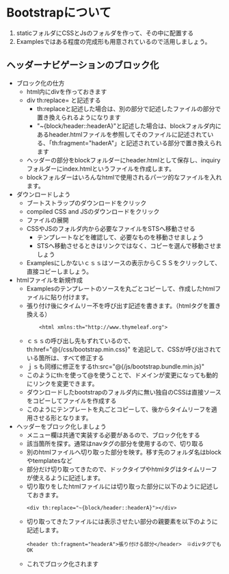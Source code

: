 # Bootstrapについて

1. staticフォルダにCSSとJsのフォルダを作って、その中に配置する
1. Examplesではある程度の完成形も用意されているので活用しましょう。

## ヘッダーナビゲーションのブロック化
* ブロック化の仕方
    * html内にdivを作っておきます
    * div th:replace= と記述する
        * th:replaceと記述した場合は、別の部分で記述したファイルの部分で置き換えられるようになります
        * "~{block/header::headerA}"と記述した場合は、blockフォルダ内にあるheader.htmlファイルを参照してそのファイルに記述されている、「th:fragment="haderA"」と記述されている部分で置き換えられます
    * ヘッダーの部分をblockフォルダーにheader.htmlとして保存し、inquiryフォルダーにindex.htmlというファイルを作成します。
    * blockフォルダーはいろんなhtmlで使用されるパーツ的なファイルを入れます。
* ダウンロードしよう
    * ブートストラップのダウンロードをクリック
    * compiled CSS and JSのダウンロードをクリック
    * ファイルの展開
    * CSSやJSのフォルダ内から必要なファイルをSTSへ移動させる
        * テンプレートなどを確認して、必要なものを移動させましょう
        * STSへ移動させるときはリンクではなく、コピーを選んで移動させましょう
    * Examplesにしかないｃｓｓはソースの表示からＣＳＳをクリックして、直接コピーしましょう。
* htmlファイルを新規作成
    * Examplesのテンプレートのソースを丸ごとコピーして、作成したhtmlファイルに貼り付けます。
    * 張り付け後にタイムリー不を呼び出す記述を書きます。（htmlタグを置き換える）
        ```
            <html xmlns:th="http://www.thymeleaf.org">
        ```
    * ｃｓｓの呼び出し先もずれているので、th:href="@{/css/bootstrap.min.css}" を追記して、CSSが呼び出されている箇所は、すべて修正する
    * ｊｓも同様に修正をするth:src="@{/js/bootstrap.bundle.min.js}"
    * このようにth:を使って@を使うことで、ドメインが変更になっても動的にリンクを変更できます。
    * ダウンロードしたbootstrapのフォルダ内に無い独自のCSSは直接ソースをコピーしてファイルを作成する
    * このようにテンプレートを丸ごとコピーして、後からタイムリーフを適用させる形となります。
* ヘッダーをブロック化しましょう
    * メニュー欄は共通で実装する必要があるので、ブロック化をする
    * 該当箇所を探す。通常はnavタグの部分を使用するので、切り取る
    * 別のhtmlファイルへ切り取った部分を映す。移す先のフォルダ名はblockやtemplatesなど
    * 部分だけ切り取ってきたので、ドックタイプやhtmlタグはタイムリーフが使えるように記述します。
    * 切り取りをしたhtmlファイルには切り取った部分に以下のように記述しておきます。
        ```
        <div th:replace="~{block/header::headerA}"></div>
        ```
    * 切り取ってきたファイルには表示させたい部分の親要素を以下のように記述します。
        ```
        <header th:fragment="headerA">張り付ける部分</header>　※divタグでもOK
        ```
    * これでブロック化されます






